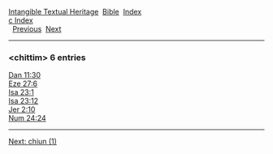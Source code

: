 [Intangible Textual Heritage](../../index)  [Bible](../index) 
[Index](index)   
[c Index](_c_)  
  [Previous](c02151)  [Next](c02153) 

------------------------------------------------------------------------

### &lt;chittim&gt; 6 entries

[Dan 11:30](../kjv/dan011.htm#030)  
[Eze 27:6](../kjv/eze027.htm#006)  
[Isa 23:1](../kjv/isa023.htm#001)  
[Isa 23:12](../kjv/isa023.htm#012)  
[Jer 2:10](../kjv/jer002.htm#010)  
[Num 24:24](../kjv/num024.htm#024)  

------------------------------------------------------------------------

[Next: chiun (1)](c02153)
